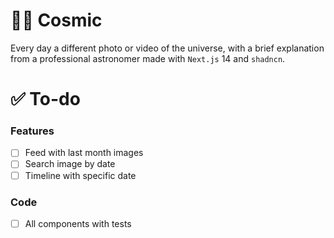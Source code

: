 # 👨‍🚀 Cosmic

Every day a different photo or video of the universe, with a brief explanation from a professional astronomer made with `Next.js` 14 and `shadncn`.

# ✅ To-do

### Features
- [ ] Feed with last month images
- [ ] Search image by date 
- [ ] Timeline with specific date

### Code
- [ ] All components with tests
 
